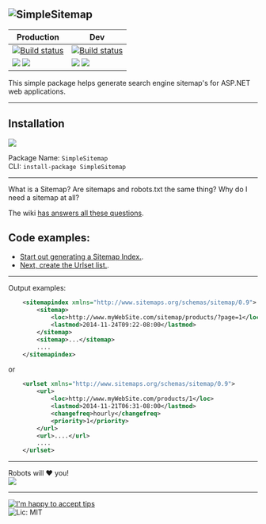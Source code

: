 ![SimpleSitemap](http://i.imgur.com/Dex0etR.png)
---

| Production | Dev |
| ---------- | --- |
| [![Build status](https://ci.appveyor.com/api/projects/status/nic069dfvkfib2t2?svg=true)](https://ci.appveyor.com/project/PureKrome/simplesitemap-btng4) | [![Build status](https://ci.appveyor.com/api/projects/status/93rpnnv58hhxo9fi?svg=true)](https://ci.appveyor.com/project/PureKrome/simplesitemap)
| [![](http://img.shields.io/nuget/v/SimpleSitemap.svg?style=flat-square)](https://www.myget.org/feed/simplesitemap/package/nuget/SimpleSitemap) ![](http://img.shields.io/nuget/dt/SimpleSitemap.svg?style=flat-square) | [![](https://img.shields.io/myget/simplesitemap/vpre/SimpleSitemap.svg?style=flat-square)](https://www.myget.org/feed/simplesitemap/package/nuget/SimpleSitemap) ![](https://img.shields.io/myget/simplesitemap/dt/SimpleSitemap.svg?style=flat-square) | 

This simple package helps generate search engine sitemap's for ASP.NET web applications.

---

## Installation

[![](http://i.imgur.com/vig3SXL.png)](https://www.nuget.org/packages/SimpleSitemap/)

Package Name: `SimpleSitemap`  
CLI: `install-package SimpleSitemap`  

---

What is a Sitemap? Are sitemaps and robots.txt the same thing? Why do I need a sitemap at all?

The wiki [has answers all these questions](https://github.com/PureKrome/SimpleSitemap/wiki).
    
## Code examples:
- [Start out generating a Sitemap Index.](https://github.com/PureKrome/SimpleSitemap/wiki/sitemap-index-example).
- [Next, create the Urlset list.](https://github.com/PureKrome/SimpleSitemap/wiki/urlset-example).

---
Output examples:

```xml
    <sitemapindex xmlns="http://www.sitemaps.org/schemas/sitemap/0.9">
        <sitemap>
            <loc>http://www.myWebSite.com/sitemap/products/?page=1</loc>
            <lastmod>2014-11-24T09:22-08:00</lastmod>
        </sitemap>
        <sitemap>...</sitemap>
        ....
    </sitemapindex>
```

or

```xml
    <urlset xmlns="http://www.sitemaps.org/schemas/sitemap/0.9">
        <url>
            <loc>http://www.myWebSite.com/products/1</loc>
            <lastmod>2014-11-21T06:31-08:00</lastmod>
            <changefreq>hourly</changefreq>
            <priority>1</priority>
        </url>
        <url>....</url>
        ....
    </urlset>
```

---
Robots will :heart: you!  
![](http://i.giphy.com/rSCVJasn8uZP2.gif)

---
[![I'm happy to accept tips](http://img.shields.io/gittip/purekrome.svg?style=flat-square)](https://gratipay.com/PureKrome/)  
![Lic: MIT](http://img.shields.io/badge/License-MIT-blue.svg?style=flat-square)
